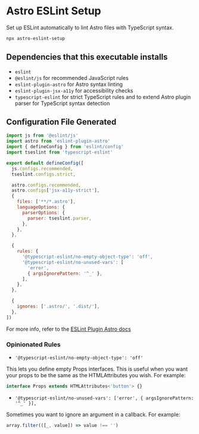 # Astro ESLint Setup

Set up ESLint automatically to lint Astro files with TypeScript syntax.

```bash
npx astro-eslint-setup
```

## Dependencies that this executable installs

- `eslint`
- `@eslint/js` for recommended JavaScript rules
- `eslint-plugin-astro` for Astro syntax linting
- `eslint-plugin-jsx-a11y` for accessibility checks
- `typescript-eslint` for strict TypeScript rules and to extend Astro plugin parser for TypeScript syntax detection

## Configuration File Generated

```js
import js from '@eslint/js'
import astro from 'eslint-plugin-astro'
import { defineConfig } from 'eslint/config'
import tseslint from 'typescript-eslint'

export default defineConfig([
  js.configs.recommended,
  tseslint.configs.strict,

  astro.configs.recommended,
  astro.configs['jsx-a11y-strict'],
  {
    files: ['**/*.astro'],
    languageOptions: {
      parserOptions: {
        parser: tseslint.parser,
      },
    },
  },

  {
    rules: {
      '@typescript-eslint/no-empty-object-type': 'off',
      '@typescript-eslint/no-unused-vars': [
        'error',
        { argsIgnorePattern: '^_' },
      ],
    },
  },

  {
    ignores: ['.astro/', '.dist/'],
  },
])
```

For more info, refer to the [ESLint Plugin Astro docs](https://ota-meshi.github.io/eslint-plugin-astro/)

### Opinionated Rules

- `'@typescript-eslint/no-empty-object-type': 'off'`

This lets you define empty Props interfaces. This is useful when you want your props to be the same as the HTMLAttributes you wish. For example:

```ts
interface Props extends HTMLAttributes<'button'> {}
```

- `'@typescript-eslint/no-unused-vars': ['error', { argsIgnorePattern: '^_' }],`

Sometimes you want to ignore an argument in a callback. For example:

```ts
array.filter(([_, value]) => value !== '')
```
